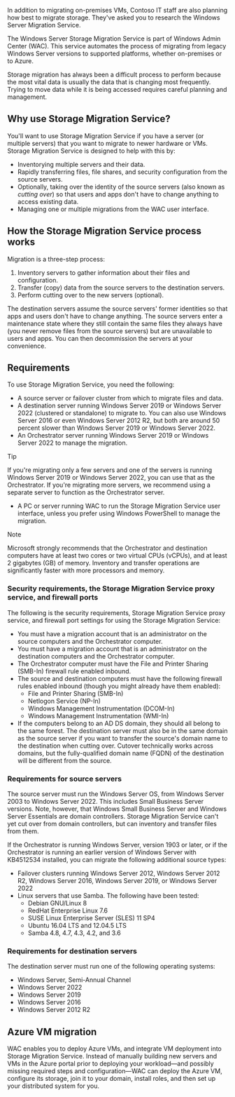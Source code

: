 In addition to migrating on-premises VMs, Contoso IT staff are also planning how best to migrate storage. They've asked you to research the Windows Server Migration Service.

The Windows Server Storage Migration Service is part of Windows Admin Center (WAC). This service automates the process of migrating from legacy Windows Server versions to supported platforms, whether on-premises or to Azure.

Storage migration has always been a difficult process to perform because the most vital data is usually the data that is changing most frequently. Trying to move data while it is being accessed requires careful planning and management.

## Why use Storage Migration Service?

You'll want to use Storage Migration Service if you have a server (or multiple servers) that you want to migrate to newer hardware or VMs. Storage Migration Service is designed to help with this by:

- Inventorying multiple servers and their data.
- Rapidly transferring files, file shares, and security configuration from the source servers.
- Optionally, taking over the identity of the source servers (also known as *cutting over*) so that users and apps don't have to change anything to access existing data.
- Managing one or multiple migrations from the WAC user interface.

## How the Storage Migration Service process works

Migration is a three-step process:

1. Inventory servers to gather information about their files and configuration.
2. Transfer (copy) data from the source servers to the destination servers.
3. Perform cutting over to the new servers (optional).

The destination servers assume the source servers' former identities so that apps and users don't have to change anything. The source servers enter a maintenance state where they still contain the same files they always have (you never remove files from the source servers) but are unavailable to users and apps. You can then decommission the servers at your convenience.

## Requirements

To use Storage Migration Service, you need the following:

- A source server or failover cluster from which to migrate files and data.
- A destination server running Windows Server 2019 or Windows Server 2022 (clustered or standalone) to migrate to. You can also use Windows Server 2016 or even Windows Server 2012 R2, but both are around 50 percent slower than Windows Server 2019 or Windows Server 2022.
- An Orchestrator server running Windows Server 2019 or Windows Server 2022 to manage the migration.

> [!TIP]
> If you're migrating only a few servers and one of the servers is running Windows Server 2019 or Windows Server 2022, you can use that as the Orchestrator. If you're migrating more servers, we recommend using a separate server to function as the Orchestrator server.

- A PC or server running WAC to run the Storage Migration Service user interface, unless you prefer using Windows PowerShell to manage the migration. 

> [!NOTE]
> Microsoft strongly recommends that the Orchestrator and destination computers have at least two cores or two virtual CPUs (vCPUs), and at least 2 gigabytes (GB) of memory. Inventory and transfer operations are significantly faster with more processors and memory.

### Security requirements, the Storage Migration Service proxy service, and firewall ports

The following is the security requirements, Storage Migration Service proxy service, and firewall port settings for using the Storage Migration Service:

- You must have a migration account that is an administrator on the source computers and the Orchestrator computer.
- You must have a migration account that is an administrator on the destination computers and the Orchestrator computer.
- The Orchestrator computer must have the File and Printer Sharing (SMB-In) firewall rule enabled inbound.
- The source and destination computers must have the following firewall rules enabled inbound (though you might already have them enabled):
  - File and Printer Sharing (SMB-In)
  - Netlogon Service (NP-In)
  - Windows Management Instrumentation (DCOM-In)
  - Windows Management Instrumentation (WMI-In)
- If the computers belong to an AD DS domain, they should all belong to the same forest. The destination server must also be in the same domain as the source server if you want to transfer the source's domain name to the destination when cutting over. Cutover technically works across domains, but the fully-qualified domain name (FQDN) of the destination will be different from the source.

### Requirements for source servers

The source server must run the Windows Server OS, from Windows Server 2003 to Windows Server 2022. This includes Small Business Server versions. Note, however, that Windows Small Business Server and Windows Server Essentials are domain controllers. Storage Migration Service can't yet cut over from domain controllers, but can inventory and transfer files from them.

If the Orchestrator is running Windows Server, version 1903 or later, or if the Orchestrator is running an earlier version of Windows Server with KB4512534 installed, you can migrate the following additional source types:

- Failover clusters running Windows Server 2012, Windows Server 2012 R2, Windows Server 2016, Windows Server 2019, or Windows Server 2022
- Linux servers that use Samba. The following have been tested:
  - Debian GNU/Linux 8
  - RedHat Enterprise Linux 7.6
  - SUSE Linux Enterprise Server (SLES) 11 SP4
  - Ubuntu 16.04 LTS and 12.04.5 LTS
  - Samba 4.8, 4.7, 4.3, 4.2, and 3.6

### Requirements for destination servers

The destination server must run one of the following operating systems:

- Windows Server, Semi-Annual Channel
- Windows Server 2022
- Windows Server 2019
- Windows Server 2016
- Windows Server 2012 R2

## Azure VM migration

WAC enables you to deploy Azure VMs, and integrate VM deployment into Storage Migration Service. Instead of manually building new servers and VMs in the Azure portal prior to deploying your workload—and possibly missing required steps and configuration—WAC can deploy the Azure VM, configure its storage, join it to your domain, install roles, and then set up your distributed system for you. 